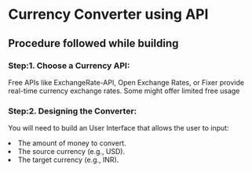 <h1>Currency Converter using API</h1>
<h2>Procedure followed while building</h2>
<h3>Step:1. Choose a Currency API:</h3>
<p>Free APIs like ExchangeRate-API, Open Exchange Rates, or Fixer provide real-time currency exchange rates. Some might offer limited free usage</p>

<h3>Step:2. Designing the Converter:</h3>
<p>You will need to build an User Interface that allows the user to input:</p>

<li>The amount of money to convert.</li>
<li>The source currency (e.g., USD).</li>
<li>The target currency (e.g., INR).</li>


